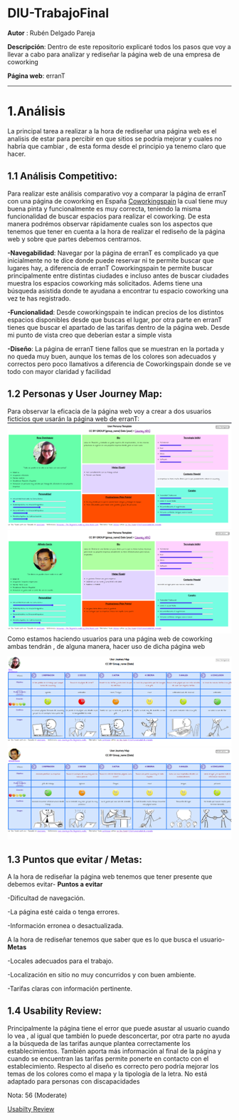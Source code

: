 # DIU-TrabajoFinal

**Autor** : Rubén Delgado Pareja

**Descripción**: Dentro de este repositorio explicaré todos los pasos que voy a llevar a cabo para analizar y rediseñar 
la página web de una empresa de coworking

**Página web**: erranT

------

# 1.Análisis

La principal tarea a realizar a la hora de rediseñar una página web es el analisis de estar para percibir en que sitios 
se podría mejorar y cuales no habría que cambiar , de esta forma desde el principio ya tenemo claro que hacer.

## 1.1 Análisis Competitivo:
Para realizar este análisis comparativo voy a comparar la página de erranT con una página de coworking en España
[Coworkingspain](https://coworkingspain.es/) la cual tiene muy buena pinta y funcionalmente es muy correcta, teniendo la misma funcionalidad de buscar espacios para realizar el coworking. De esta manera podrémos observar rápidamente cuales son los aspectos que tenemos que tener en cuenta a la hora de realizar el rediseño de la página web y sobre que partes debemos centrarnos.

**-Navegabilidad**: Navegar por la página de erranT es complicado ya que inicialmente no te dice donde puede reservar ni te permite buscar que lugares hay, a diferencia de erranT Coworkingspain te permite buscar principalmente entre distintas ciudades e incluso antes de buscar ciudades muestra los espacios coworking más solicitados. Adems tiene una búsqueda asistida donde te ayudana a encontrar tu espacio coworking una vez te has registrado.

**-Funcionalidad**: Desde coworkingspain te indican precios de los distintos espacios disponibles desde que buscas el lugar, por otra parte en erranT tienes que buscar el apartado de las tarifas dentro de la página web. Desde mi punto de vista creo que deberían estar a simple vista

**-Diseño**: La página de erranT tiene fallos que se muestran en la portada y no queda muy  buen, aunque los temas de los colores son adecuados y correctos pero poco llamativos a diferencia de Coworkingspain donde se ve todo con mayor claridad y facilidad

## 1.2 Personas y User Journey Map:

Para observar la eficacia de la página web voy a crear a dos usuarios ficticios que usarán la página web de erranT: 
![Rosa Dominguez](rosa.png)
![Alfredo Garcia](alfredo.png)
Como estamos haciendo usuarios para una página web de coworking ambas tendrán , de alguna manera, hacer uso de dicha página web

![Journey Map Rosa](rosa_JM.png)
![Journey Map Alfredo](alfredo_JM.png)

## 1.3 Puntos que evitar / Metas:

A la hora de rediseñar la página web tenemos que tener presente que debemos evitar- **Puntos a evitar**

-Dificultad de navegación.

-La página esté caida o tenga errores.

-Información erronea o desactualizada.

A la hora de rediseñar tenemos que saber que es lo que busca el usuario- **Metas**

-Locales adecuados para el trabajo.

-Localización en sitio no muy concurridos y con buen ambiente.

-Tarifas claras con información pertinente.

## 1.4 Usability Review:

Principalmente la página tiene el error que puede asustar al usuario cuando lo vea , al igual que también lo puede desconcertar, por otra parte no ayuda a la búsqueda de las tarifas aunque plantea correctamente los establecimientos. También aporta más información al final de la página y cuando se encuentran las tarifas permite ponerte en contacto con el establecimiento. Respecto al diseño es correcto pero podría mejorar los temas de los colores como el mapa y la tipología de la letra. No está adaptado para personas con discapacidades

Nota: 56 (Moderate)

[Usabilty Review](Usability-review-final.pdf)
